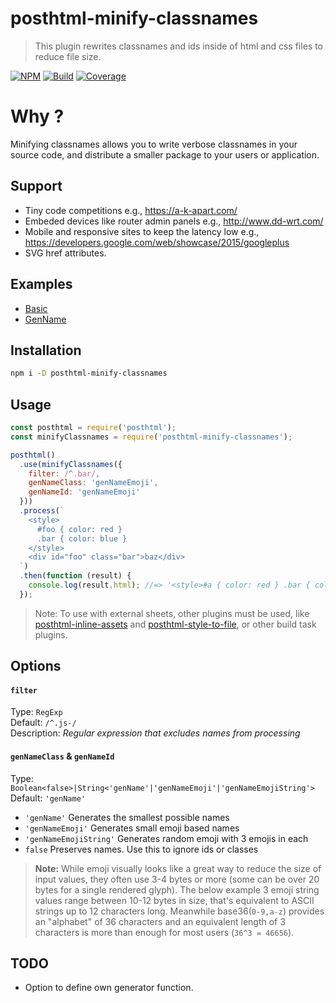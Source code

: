 # posthtml-minify-classnames

> This plugin rewrites classnames and ids inside of html and css files to reduce file size.


[![NPM][npm]][npm-url]
[![Build][build]][build-badge]
[![Coverage][cover]][cover-badge]

# Why ?

Minifying classnames allows you to write verbose classnames in your source code, and distribute a smaller package to your users or application.

## Support

- Tiny code competitions e.g., https://a-k-apart.com/
- Embeded devices like router admin panels e.g., http://www.dd-wrt.com/
- Mobile and responsive sites to keep the latency low e.g., https://developers.google.com/web/showcase/2015/googleplus
- SVG href attributes.

## Examples

- [Basic](examples/basic.md)
- [GenName](examples/genName.md)

## Installation

```sh
npm i -D posthtml-minify-classnames
```

## Usage

```js
const posthtml = require('posthtml');
const minifyClassnames = require('posthtml-minify-classnames');

posthtml()
  .use(minifyClassnames({
    filter: /^.bar/,
    genNameClass: 'genNameEmoji',
    genNameId: 'genNameEmoji'
  }))
  .process(`
    <style>
      #foo { color: red }
      .bar { color: blue }
    </style>
    <div id="foo" class="bar">baz</div>
  `)
  .then(function (result) {
    console.log(result.html); //=> '<style>#a { color: red } .bar { color: blue }</style><div id="a" class="bar">baz</div>'
  });
```
> Note: To use with external sheets, other plugins must be used, like [posthtml-inline-assets](https://github.com/jonathantneal/posthtml-inline-assets) and [posthtml-style-to-file](https://github.com/posthtml/posthtml-style-to-file), or other build task plugins.

## Options

#### `filter`

Type: `RegExp`  
Default: `/^.js-/`  
Description: *Regular expression that excludes names from processing*

#### `genNameClass` & `genNameId`

Type: `Boolean<false>|String<'genName'|'genNameEmoji'|'genNameEmojiString'>`  
Default: `'genName'`  

- `'genName'` Generates the smallest possible names
- `'genNameEmoji'` Generates small emoji based names
- `'genNameEmojiString'` Generates random emoji with 3 emojis in each
- `false` Preserves names. Use this to ignore ids or classes

> **Note:** While emoji visually looks like a great way to reduce the size of input values, they often use 3-4 bytes or more (some can be over 20 bytes for a single rendered glyph). The below example 3 emoji string values range between 10-12 bytes in size, that's equivalent to ASCII strings up to 12 characters long. Meanwhile base36(`0-9,a-z`) provides an "alphabet" of 36 characters and an equivalent length of 3 characters is more than enough for most users (`36^3 = 46656`).

## TODO

- Option to define own generator function.



[posthtmlUrl]: https://github.com/posthtml/posthtml

[npm]: https://img.shields.io/npm/v/posthtml-minify-classnames.svg
[npm-url]: https://npmjs.com/package/posthtml-minify-classnames

[build]: https://travis-ci.org/posthtml/posthtml-minify-classnames.svg?branch=master
[build-badge]: https://travis-ci.org/posthtml/posthtml-minify-classnames?branch=master

[cover]: https://coveralls.io/repos/github/posthtml/posthtml-minify-classnames/badge.svg?cache
[cover-badge]: https://coveralls.io/github/posthtml/posthtml-minify-classnames?branch=master
